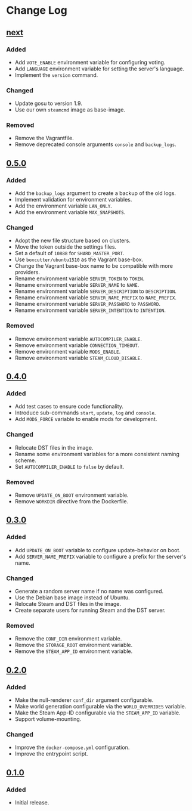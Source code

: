 # Change Log

## [next]

### Added
- Add `VOTE_ENABLE` environment variable for configuring voting.
- Add `LANGUAGE` environment variable for setting the server's language.
- Implement the `version` command.

### Changed
- Update gosu to version 1.9.
- Use our own `steamcmd` image as base-image.

### Removed
- Remove the Vagrantfile.
- Remove deprecated console arguments `console` and `backup_logs`.

## [0.5.0]

### Added
- Add the `backup_logs` argument to create a backup of the old logs.
- Implement validation for environment variables.
- Add the environment variable `LAN_ONLY`.
- Add the environment variable `MAX_SNAPSHOTS`.

### Changed
- Adopt the new file structure based on clusters.
- Move the token outside the settings files.
- Set a default of `10888` for `SHARD_MASTER_PORT`.
- Use `boxcutter/ubuntu1510` as the Vagrant base-box.
- Change the Vagrant base-box name to be compatible with more providers.
- Rename environment variable `SERVER_TOKEN` to `TOKEN`.
- Rename environment variable `SERVER_NAME` to `NAME`.
- Rename environment variable `SERVER_DESCRIPTION` to `DESCRIPTION`.
- Rename environment variable `SERVER_NAME_PREFIX` to `NAME_PREFIX`.
- Rename environment variable `SERVER_PASSWORD` to `PASSWORD`.
- Rename environment variable `SERVER_INTENTION` to `INTENTION`.

### Removed
- Remove environment variable `AUTOCOMPILER_ENABLE`.
- Remove environment variable `CONNECTION_TIMEOUT`.
- Remove environment variable `MODS_ENABLE`.
- Remove environment variable `STEAM_CLOUD_DISABLE`.

## [0.4.0]

### Added
- Add test cases to ensure code functionality.
- Introduce sub-commands `start`, `update`, `log` and `console`.
- Add `MODS_FORCE` variable to enable mods for development.

### Changed
- Relocate DST files in the image.
- Rename some environment variables for a more consistent naming scheme.
- Set `AUTOCOMPILER_ENABLE` to `false` by default.

### Removed
- Remove `UPDATE_ON_BOOT` environment variable.
- Remove `WORKDIR` directive from the Dockerfile.

## [0.3.0]

### Added
- Add `UPDATE_ON_BOOT` variable to configure update-behavior on boot.
- Add `SERVER_NAME_PREFIX` variable to configure a prefix for the server's name.

### Changed
- Generate a random server name if no name was configured.
- Use the Debian base image instead of Ubuntu.
- Relocate Steam and DST files in the image.
- Create separate users for running Steam and the DST server.

### Removed
- Remove the `CONF_DIR` environment variable.
- Remove the `STORAGE_ROOT` environment variable.
- Remove the `STEAM_APP_ID` environment variable.

## [0.2.0]

### Added
- Make the null-renderer `conf_dir` argument configurable.
- Make world generation configurable via the `WORLD_OVERRIDES` variable.
- Make the Steam App-ID configurable via the `STEAM_APP_ID` variable.
- Support volume-mounting.

### Changed
- Improve the `docker-compose.yml` configuration.
- Improve the entrypoint script.

## [0.1.0]

### Added
- Initial release.

[next]: https://github.com/dst-academy/server/compare/v0.5.0...HEAD
[0.5.0]: https://github.com/dst-academy/server/compare/v0.4.0...v0.5.0
[0.4.0]: https://github.com/dst-academy/server/compare/v0.3.0...v0.4.0
[0.3.0]: https://github.com/dst-academy/server/compare/v0.2.0...v0.3.0
[0.2.0]: https://github.com/dst-academy/server/compare/v0.1.0...v0.2.0
[0.1.0]: https://github.com/dst-academy/server/compare/da19beb5479033b82dd6dc1200bb0cf6724904c3...v0.1.0
